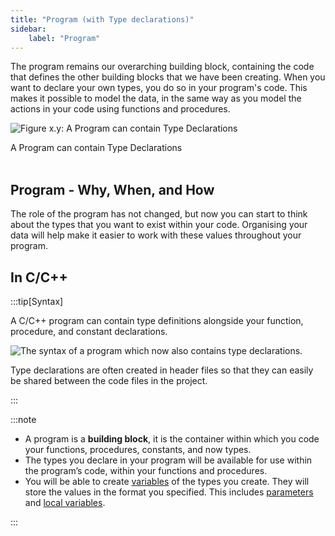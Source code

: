 ```yaml
---
title: "Program (with Type declarations)"
sidebar:
    label: "Program"
---
```


The program remains our overarching building block, containing the code that defines the other building blocks that we have been creating. When you want to declare your own types, you do so in your program's code. This makes it possible to model the data, in the same way as you model the actions in your code using functions and procedures.

<a id="FigureProgramWithTypeDeclarations"></a>

![Figure x.y: A Program can contain Type Declarations](./images/program-with-type-declarations.png "A Program can contain Type Declarations")
<div class="caption">A Program can contain Type Declarations</div><br/>

## Program - Why, When, and How

The role of the program has not changed, but now you can start to think about the types that you want to exist within your code. Organising your data will help make it easier to work with these values throughout your program.

## In C/C++

:::tip[Syntax]

A C/C++ program can contain type definitions alongside your function, procedure, and constant declarations.

![The syntax of a program which now also contains type declarations.](./images/program-with-types.png)

Type declarations are often created in header files so that they can easily be shared between the code files in the project.

:::

:::note

- A program is a **building block**, it is the container within which you code your functions, procedures, constants, and now types.
- The types you declare in your program will be available for use within the program’s code, within your functions and procedures.
- You will be able to create [variables](../../../../part-1-instructions/1-sequence-and-data/1-concepts/07-variable) of the types you create. They will store the values in the format you specified. This includes [parameters](../../../2-organising-code/1-concepts/04-parameter) and [local variables](../../../2-organising-code/1-concepts/03-local-variable).

:::
